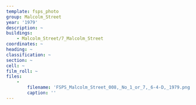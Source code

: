 ```yaml
---
template: fsps_photo
group: Malcolm_Street
year: '1979'
description: ~
buildings:
    - Malcolm_Street/7_Malcolm_Street
coordinates: ~
heading: ~
classification: ~
section: ~
cell: ~
film_roll: ~
files:
    -
        filename: 'FSPS_Malcolm_Street_008,_No_1_or_7,_6-4-D,_1979.png'
        caption: ''
---
```

